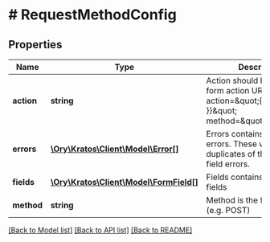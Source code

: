 # # RequestMethodConfig

## Properties

Name | Type | Description | Notes
------------ | ------------- | ------------- | -------------
**action** | **string** | Action should be used as the form action URL &#x60;&lt;form action&#x3D;\&quot;{{ .Action }}\&quot; method&#x3D;\&quot;post\&quot;&gt;&#x60;. | 
**errors** | [**\Ory\Kratos\Client\Model\Error[]**](Error.md) | Errors contains all form errors. These will be duplicates of the individual field errors. | [optional] 
**fields** | [**\Ory\Kratos\Client\Model\FormField[]**](FormField.md) | Fields contains multiple fields | 
**method** | **string** | Method is the form method (e.g. POST) | 

[[Back to Model list]](../../README.md#documentation-for-models) [[Back to API list]](../../README.md#documentation-for-api-endpoints) [[Back to README]](../../README.md)


